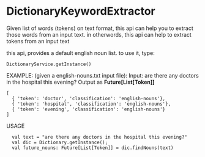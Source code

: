 # DictionaryKeywordExtractor

Given list of words (tokens) on text format, this api can help you to extract those words from an input text. in otherwords, this api can help to extract tokens from an input text

this api, provides a default english noun list. to use it, type:
```
DictionaryService.getInstance()
```

EXAMPLE: (given a english-nouns.txt input file):
Input: are there any doctors in the hospital this evening?
Output as **Future[List[Token]]**
```
[
  { 'token': 'doctor', 'classification': 'english-nouns'}, 
  { 'token': 'hospital', 'classification': 'english-nouns'}, 
  { 'token': 'evening', 'classification': 'english-nouns'}
]
```

USAGE 
```
  val text = "are there any doctors in the hospital this evening?"
  val dic = Dictionary.getInstance();
  val future_nouns: Future[List[Token]] = dic.findNouns(text)
```

